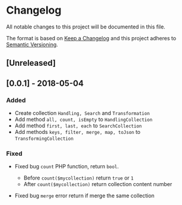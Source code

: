 # Changelog
All notable changes to this project will be documented in this file.

The format is based on [Keep a Changelog](http://keepachangelog.com/en/1.0.0/)
and this project adheres to [Semantic Versioning](http://semver.org/spec/v2.0.0.html).

## [Unreleased]

## [0.0.1] - 2018-05-04

### Added

* Create collection `Handling, Search` and `Transformation`
* Add method `all, count, isEmpty`  to `HandlingCollection`
* Add method `first, last, each`  to `SearchCollection`
* Add methods `keys, filter, merge, map, toJson`  to `TransformingCollection`

### Fixed
* Fixed bug `count` PHP function, return `bool`.
    - Before `count($mycollection)` return `true` or `1`
    - After `count($mycollection)` return collection content number
    
* Fixed bug `merge` error return if merge the same collection